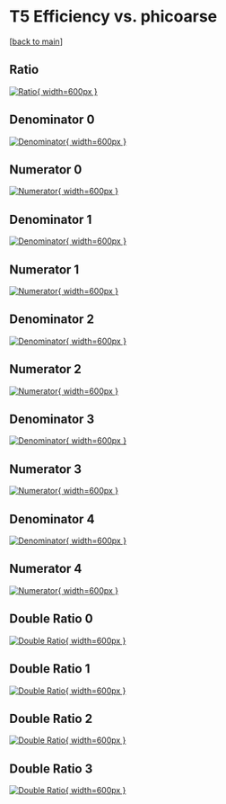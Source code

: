 # T5 Efficiency vs. phicoarse

[[back to main](./)]



## Ratio

[![Ratio](../mtv/var/T5_loweta_0_0_eff_phicoarse.png){ width=600px }](../mtv/var/T5_loweta_0_0_eff_phicoarse.pdf)

## Denominator 0

[![Denominator](../mtv/den/T5_loweta_0_0_eff_phicoarse_den0.png){ width=600px }](../mtv/den/T5_loweta_0_0_eff_phicoarse_den0.pdf)

## Numerator 0

[![Numerator](../mtv/num/T5_loweta_0_0_eff_phicoarse_num0.png){ width=600px }](../mtv/num/T5_loweta_0_0_eff_phicoarse_num0.pdf)

## Denominator 1

[![Denominator](../mtv/den/T5_loweta_0_0_eff_phicoarse_den1.png){ width=600px }](../mtv/den/T5_loweta_0_0_eff_phicoarse_den1.pdf)

## Numerator 1

[![Numerator](../mtv/num/T5_loweta_0_0_eff_phicoarse_num1.png){ width=600px }](../mtv/num/T5_loweta_0_0_eff_phicoarse_num1.pdf)

## Denominator 2

[![Denominator](../mtv/den/T5_loweta_0_0_eff_phicoarse_den2.png){ width=600px }](../mtv/den/T5_loweta_0_0_eff_phicoarse_den2.pdf)

## Numerator 2

[![Numerator](../mtv/num/T5_loweta_0_0_eff_phicoarse_num2.png){ width=600px }](../mtv/num/T5_loweta_0_0_eff_phicoarse_num2.pdf)

## Denominator 3

[![Denominator](../mtv/den/T5_loweta_0_0_eff_phicoarse_den3.png){ width=600px }](../mtv/den/T5_loweta_0_0_eff_phicoarse_den3.pdf)

## Numerator 3

[![Numerator](../mtv/num/T5_loweta_0_0_eff_phicoarse_num3.png){ width=600px }](../mtv/num/T5_loweta_0_0_eff_phicoarse_num3.pdf)

## Denominator 4

[![Denominator](../mtv/den/T5_loweta_0_0_eff_phicoarse_den4.png){ width=600px }](../mtv/den/T5_loweta_0_0_eff_phicoarse_den4.pdf)

## Numerator 4

[![Numerator](../mtv/num/T5_loweta_0_0_eff_phicoarse_num4.png){ width=600px }](../mtv/num/T5_loweta_0_0_eff_phicoarse_num4.pdf)

## Double Ratio 0

[![Double Ratio](../mtv/ratio/T5_loweta_0_0_eff_phicoarse_ratio0.png){ width=600px }](../mtv/ratio/T5_loweta_0_0_eff_phicoarse_ratio0.pdf)

## Double Ratio 1

[![Double Ratio](../mtv/ratio/T5_loweta_0_0_eff_phicoarse_ratio1.png){ width=600px }](../mtv/ratio/T5_loweta_0_0_eff_phicoarse_ratio1.pdf)

## Double Ratio 2

[![Double Ratio](../mtv/ratio/T5_loweta_0_0_eff_phicoarse_ratio2.png){ width=600px }](../mtv/ratio/T5_loweta_0_0_eff_phicoarse_ratio2.pdf)

## Double Ratio 3

[![Double Ratio](../mtv/ratio/T5_loweta_0_0_eff_phicoarse_ratio3.png){ width=600px }](../mtv/ratio/T5_loweta_0_0_eff_phicoarse_ratio3.pdf)

